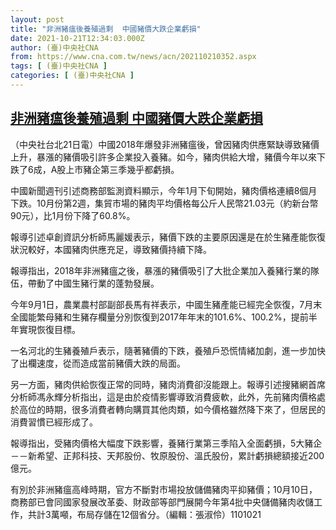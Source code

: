 ```yaml
---
layout: post
title: "非洲豬瘟後養殖過剩  中國豬價大跌企業虧損"
date: 2021-10-21T12:34:03.000Z
author: (臺)中央社CNA
from: https://www.cna.com.tw/news/acn/202110210352.aspx
tags: [ (臺)中央社CNA ]
categories: [ (臺)中央社CNA ]
---
```

<!--1634819643000-->
[非洲豬瘟後養殖過剩  中國豬價大跌企業虧損](https://www.cna.com.tw/news/acn/202110210352.aspx)
------

<div>
<div></div><div><p>（中央社台北21日電）中國2018年爆發非洲豬瘟後，曾因豬肉供應緊缺導致豬價上升，暴漲的豬價吸引許多企業投入養豬。如今，豬肉供給大增，豬價今年以來下跌了6成，A股上市豬企第三季幾乎都虧損。</p><p>中國新聞週刊引述商務部監測資料顯示，今年1月下旬開始，豬肉價格連續8個月下跌。10月份第2週，集貿市場的豬肉平均價格每公斤人民幣21.03元（約新台幣90元），比1月份下降了60.8%。</p><p>報導引述卓創資訊分析師馬麗媛表示，豬價下跌的主要原因還是在於生豬產能恢復狀況較好，本國豬肉供應充足，導致豬價持續下降。</p><p>報導指出，2018年非洲豬瘟之後，暴漲的豬價吸引了大批企業加入養豬行業的隊伍，帶動了中國生豬行業的蓬勃發展。</p><p>今年9月1日，農業農村部副部長馬有祥表示，中國生豬產能已經完全恢復，7月末全國能繁母豬和生豬存欄量分別恢復到2017年年末的101.6%、100.2%，提前半年實現恢復目標。</p><p>一名河北的生豬養殖戶表示，隨著豬價的下跌，養殖戶恐慌情緒加劇，進一步加快了出欄速度，從而造成當前豬價大跌的局面。</p><p>另一方面，豬肉供給恢復正常的同時，豬肉消費卻沒能跟上。報導引述搜豬網首席分析師馮永輝分析指出，這是由於疫情影響導致消費疲軟，此外，先前豬肉價格處於高位的時期，很多消費者轉向購買其他肉類，如今價格雖然降下來了，但居民的消費習慣已經形成了。</p><p>報導指出，受豬肉價格大幅度下跌影響，養豬行業第三季陷入全面虧損，5大豬企－－新希望、正邦科技、天邦股份、牧原股份、溫氏股份，累計虧損總額接近200億元。</p><p>有別於非洲豬瘟高峰時期，官方不斷對市場投放儲備豬肉平抑豬價；10月10日，商務部已會同國家發展改革委、財政部等部門展開今年第4批中央儲備豬肉收儲工作，共計3萬噸，布局存儲在12個省分。（編輯：張淑伶）1101021</p></div>
</div>
